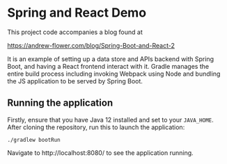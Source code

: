 # Spring and React Demo
This project code accompanies a blog found at 

https://andrew-flower.com/blog/Spring-Boot-and-React-2

It is an example of setting up a data store and APIs backend with Spring Boot, and having a React 
frontend interact with it.  Gradle manages the entire build process including invoking Webpack 
using Node and bundling the JS application to be served by Spring Boot.

## Running the application
Firstly, ensure that you have Java 12 installed and set to your `JAVA_HOME`. 
After cloning the repository, run this to launch the application:
```
./gradlew bootRun
```
Navigate to http://localhost:8080/ to see the application running.
